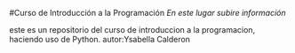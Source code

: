 #Curso de Introducción a la Programación
_En este lugar subire información_

este es un repositorio del curso de introduccion a la programacion, haciendo uso de Python.
autor:Ysabella Calderon
